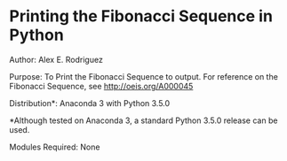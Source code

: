 # Printing the Fibonacci Sequence in Python
Author: Alex E. Rodriguez

Purpose: To Print the Fibonacci Sequence to output. For reference on the Fibonacci Sequence, see http://oeis.org/A000045

Distribution*: Anaconda 3 with Python 3.5.0

*Although tested on Anaconda 3, a standard Python 3.5.0 release can be used.

Modules Required: None
